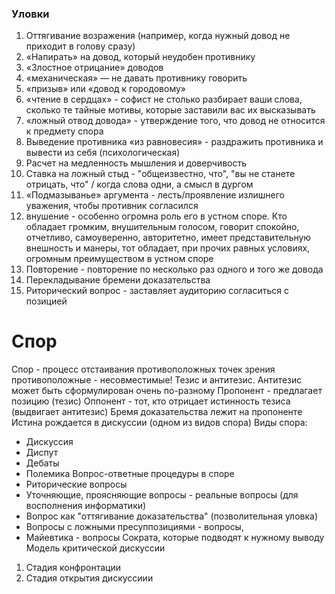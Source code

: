 ### Уловки
1. Оттягивание возражения (например, когда нужный довод не приходит в голову сразу)
2. «Напирать» на довод, который неудобен противнику
3. «Злостное отрицание» доводов
4. «механическая» — не давать противнику говорить
5. «призыв» или «довод к городовому»
6. «чтение в сердцах» - софист не столько разбирает ваши слова, сколько те тайные мотивы, которые заставили вас их высказывать
7. «ложный отвод довода» - утверждение того, что довод не относится к предмету спора
8. Выведение противника «из равновесия» - раздражить противника и вывести из себя (психологическая)
9. Расчет на медленность мышления и доверчивость
10. Ставка на ложный стыд - "общеизвестно, что", "вы не станете отрицать, что" / когда слова одни, а смысл в дургом
11. «Подмазыванье» аргумента - лесть/проявление излишнего уважения, чтобы противник согласился
12. внушение - особенно огромна роль его в устном споре. Кто обладает громким, внушительным голосом, говорит спокойно, отчетливо, самоуверенно, авторитетно, имеет представительную внешность и манеры, тот обладает, при прочих равных условиях, огромным преимуществом в устном споре
13. Повторение - повторение по несколько раз одного и того же довода
14. Перекладывание бремени доказательства
15. Риторический вопрос - заставляет аудиторию согласиться с позицией

# Спор
Спор - процесс отстаивания противоположных точек зрения
противоположные - несовместимые!
Тезис и антитезис. Антитезис может быть сформулирован очень по-разному
Пропонент - предлагает позицию (тезис)
Оппонент - тот, кто отрицает истинность тезиса (выдвигает антитезис)
Бремя доказательства лежит на пропоненте
Истина рождается в дискуссии (одном из видов спора)
Виды спора:
- Дискуссия
- Диспут
- Дебаты
- Полемика
Вопрос-ответные процедуры в споре
- Риторические вопросы
- Уточняющие, проясняющие вопросы  -  реальные вопросы (для восполнения информатики)
- Вопрос как "оттягивание доказательства" (позволительная уловка)
- Вопросы с ложными пресуппозициями - вопросы,
- Майевтика - вопросы Сократа, которые подводят к нужному выводу
Модель критической дискуссии
1. Стадия конфронтации
2. Стадия открытия дискуссиии